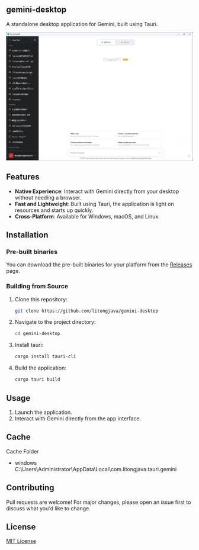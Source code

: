 ## gemini-desktop

A standalone desktop application for Gemini, built using Tauri.

![1](readme_files/1.png)

## Features
* **Native Experience**: Interact with Gemini directly from your desktop without needing a browser.
* **Fast and Lightweight**: Built using Tauri, the application is light on resources and starts up quickly.
* **Cross-Platform**: Available for Windows, macOS, and Linux.

## Installation

### Pre-built binaries
You can download the pre-built binaries for your platform from the [Releases](https://github.com/litongjava/gemini-desktop/releases) page.

### Building from Source

1. Clone this repository:
    ```bash
    git clone https://github.com/litongjava/gemini-desktop
    ```
2. Navigate to the project directory:
    ```bash
    cd gemini-desktop
    ```
3. Install tauri:
    ```bash
    cargo install tauri-cli
    ```
4. Build the application:
    ```bash
    cargo tauri build
    ```

## Usage

1. Launch the application.
2. Interact with Gemini directly from the app interface.

## Cache
Cache Folder
- windows C:\Users\Administrator\AppData\Local\com.litongjava.tauri.gemini
## Contributing

Pull requests are welcome! For major changes, please open an issue first to discuss what you'd like to change.

## License

[MIT License](LICENSE)


